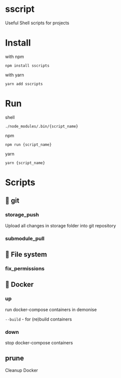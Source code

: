 # sscript
Useful Shell scripts for projects

# Install

with npm

`npm install sscripts`

with yarn

`yarn add sscripts`

# Run

shell

`./node_modules/.bin/{script_name}`

npm

`npm run {script_name}`

yarn 

`yarn {script_name}`

# Scripts

## 📁 git

### storage_push
Upload all changes in storage folder into git repository

### submodule_pull


## 📁 File system

### fix_permissions

## 📁 Docker

### up
run docker-compose containers in demonise

`--build` - for (re)build containers

### down
stop docker-compose containers

## prune
Cleanup Docker
